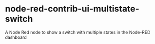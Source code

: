 # node-red-contrib-ui-multistate-switch
A Node Red node to show a switch with multiple states in the Node-RED dashboard
